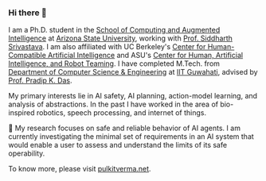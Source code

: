 ### Hi there 👋

I am a Ph.D. student in the <a href="https://scai.engineering.asu.edu/" target="_blank">School of Computing and Augmented Intelligence</a> at <a href="https://www.asu.edu/" target="_blank">Arizona State University</a>, working with <a href="http://siddharthsrivastava.net/" target="_blank">Prof. Siddharth Srivastava</a>. I am also affiliated with UC Berkeley's <a href="https://humancompatible.ai/" target="_blank">Center for Human-Compatible Artificial Intelligence</a> and ASU's  <a href="https://globalsecurity.asu.edu/human-artificial-intelligence-and-robot-teaming" target="_blank">Center for Human, Artificial Intelligence, and Robot Teaming</a>. I have completed M.Tech. from <a href="http://www.iitg.ac.in/cse/" target="_blank">Department of Computer Science &amp; Engineering</a> at <a href="http://www.iitg.ac.in/" target="_blank">IIT Guwahati</a>, advised by <a href="http://www.iitg.ernet.in/pkdas/" target="_blank">Prof. Pradip K. Das</a>.

My primary interests lie in AI safety, AI planning, action-model learning, and analysis of abstractions. In the past I have worked in the area of bio-inspired robotics, speech processing, and internet of things.

🔭 My research focuses on safe and reliable behavior of AI agents. I am currently investigating the minimal set of requirements in an AI system that would enable a user to assess and understand the limits of its safe operability.

To know more, please visit <a href="https://pulkitverma.net" target="_blank">pulkitverma.net</a>.
